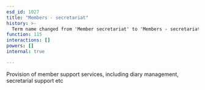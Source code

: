 ```yaml
---
esd_id: 1027
title: "Members - secretariat"
history: >-
  Term name changed from 'Member secretariat' to 'Members - secretariat' in version 3.00.
function: 115
interactions: []
powers: []
internal: true

---
```


Provision of member support services, including diary management, secretarial support etc

